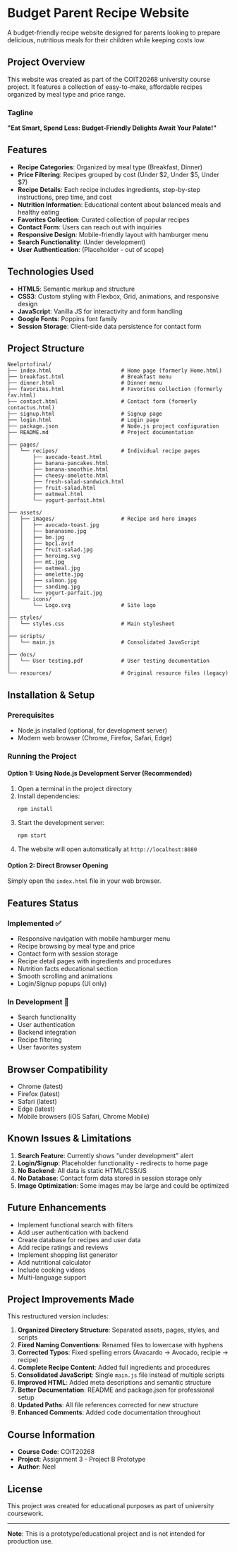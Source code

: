 # Budget Parent Recipe Website

A budget-friendly recipe website designed for parents looking to prepare delicious, nutritious meals for their children while keeping costs low.

## Project Overview

This website was created as part of the COIT20268 university course project. It features a collection of easy-to-make, affordable recipes organized by meal type and price range.

### Tagline
**"Eat Smart, Spend Less: Budget-Friendly Delights Await Your Palate!"**

## Features

- **Recipe Categories**: Organized by meal type (Breakfast, Dinner)
- **Price Filtering**: Recipes grouped by cost (Under $2, Under $5, Under $7)
- **Recipe Details**: Each recipe includes ingredients, step-by-step instructions, prep time, and cost
- **Nutrition Information**: Educational content about balanced meals and healthy eating
- **Favorites Collection**: Curated collection of popular recipes
- **Contact Form**: Users can reach out with inquiries
- **Responsive Design**: Mobile-friendly layout with hamburger menu
- **Search Functionality**: (Under development)
- **User Authentication**: (Placeholder - out of scope)

## Technologies Used

- **HTML5**: Semantic markup and structure
- **CSS3**: Custom styling with Flexbox, Grid, animations, and responsive design
- **JavaScript**: Vanilla JS for interactivity and form handling
- **Google Fonts**: Poppins font family
- **Session Storage**: Client-side data persistence for contact form

## Project Structure

```
Neelprtofinal/
├── index.html                      # Home page (formerly Home.html)
├── breakfast.html                  # Breakfast menu
├── dinner.html                     # Dinner menu
├── favorites.html                  # Favorites collection (formerly fav.html)
├── contact.html                    # Contact form (formerly contactus.html)
├── signup.html                     # Signup page
├── login.html                      # Login page
├── package.json                    # Node.js project configuration
├── README.md                       # Project documentation
│
├── pages/
│   └── recipes/                    # Individual recipe pages
│       ├── avocado-toast.html
│       ├── banana-pancakes.html
│       ├── banana-smoothie.html
│       ├── cheesy-omelette.html
│       ├── fresh-salad-sandwich.html
│       ├── fruit-salad.html
│       ├── oatmeal.html
│       └── yogurt-parfait.html
│
├── assets/
│   ├── images/                     # Recipe and hero images
│   │   ├── avocado-toast.jpg
│   │   ├── bananasmo.jpg
│   │   ├── bm.jpg
│   │   ├── bpc1.avif
│   │   ├── fruit-salad.jpg
│   │   ├── heroimg.svg
│   │   ├── mt.jpg
│   │   ├── oatmeal.jpg
│   │   ├── omelette.jpg
│   │   ├── salmon.jpg
│   │   ├── sandimg.jpg
│   │   └── yogurt-parfait.jpg
│   └── icons/
│       └── Logo.svg                # Site logo
│
├── styles/
│   └── styles.css                  # Main stylesheet
│
├── scripts/
│   └── main.js                     # Consolidated JavaScript
│
├── docs/
│   └── User testing.pdf            # User testing documentation
│
└── resources/                      # Original resource files (legacy)
```

## Installation & Setup

### Prerequisites
- Node.js installed (optional, for development server)
- Modern web browser (Chrome, Firefox, Safari, Edge)

### Running the Project

#### Option 1: Using Node.js Development Server (Recommended)

1. Open a terminal in the project directory
2. Install dependencies:
   ```bash
   npm install
   ```
3. Start the development server:
   ```bash
   npm start
   ```
4. The website will open automatically at `http://localhost:8080`

#### Option 2: Direct Browser Opening

Simply open the `index.html` file in your web browser.

## Features Status

### Implemented ✅
- Responsive navigation with mobile hamburger menu
- Recipe browsing by meal type and price
- Contact form with session storage
- Recipe detail pages with ingredients and procedures
- Nutrition facts educational section
- Smooth scrolling and animations
- Login/Signup popups (UI only)

### In Development 🚧
- Search functionality
- User authentication
- Backend integration
- Recipe filtering
- User favorites system

## Browser Compatibility

- Chrome (latest)
- Firefox (latest)
- Safari (latest)
- Edge (latest)
- Mobile browsers (iOS Safari, Chrome Mobile)

## Known Issues & Limitations

1. **Search Feature**: Currently shows "under development" alert
2. **Login/Signup**: Placeholder functionality - redirects to home page
3. **No Backend**: All data is static HTML/CSS/JS
4. **No Database**: Contact form data stored in session storage only
5. **Image Optimization**: Some images may be large and could be optimized

## Future Enhancements

- Implement functional search with filters
- Add user authentication with backend
- Create database for recipes and user data
- Add recipe ratings and reviews
- Implement shopping list generator
- Add nutritional calculator
- Include cooking videos
- Multi-language support

## Project Improvements Made

This restructured version includes:

1. **Organized Directory Structure**: Separated assets, pages, styles, and scripts
2. **Fixed Naming Conventions**: Renamed files to lowercase with hyphens
3. **Corrected Typos**: Fixed spelling errors (Avacardo → Avocado, recipie → recipe)
4. **Complete Recipe Content**: Added full ingredients and procedures
5. **Consolidated JavaScript**: Single `main.js` file instead of multiple scripts
6. **Improved HTML**: Added meta descriptions and semantic structure
7. **Better Documentation**: README and package.json for professional setup
8. **Updated Paths**: All file references corrected for new structure
9. **Enhanced Comments**: Added code documentation throughout

## Course Information

- **Course Code**: COIT20268
- **Project**: Assignment 3 - Project B Prototype
- **Author**: Neel

## License

This project was created for educational purposes as part of university coursework.

---

**Note**: This is a prototype/educational project and is not intended for production use.
